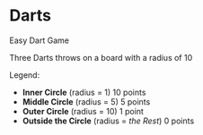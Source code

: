 # Darts
Easy Dart Game

Three Darts throws on a board with a radius of 10

Legend:
 - **Inner Circle** (radius = 1)
10 points
 - **Middle Circle** (radius = 5)
5 points
 - **Outer Circle** (radius = 10)
1 point
 - **Outside the Circle** (radius = *the Rest*)
0 points
